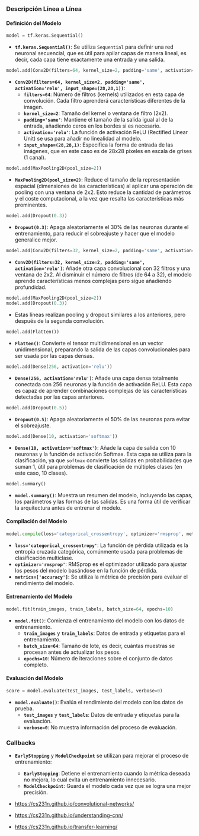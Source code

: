
### Descripción Línea a Línea

#### Definición del Modelo
```python
model = tf.keras.Sequential()
```
- **`tf.keras.Sequential()`**: Se utiliza `Sequential` para definir una red neuronal secuencial, que es útil para apilar capas de manera lineal, es decir, cada capa tiene exactamente una entrada y una salida.

```python
model.add(Conv2D(filters=64, kernel_size=2, padding='same', activation='relu', input_shape=(28,28,1)))
```
- **`Conv2D(filters=64, kernel_size=2, padding='same', activation='relu', input_shape=(28,28,1))`**:
  - **`filters=64`**: Número de filtros (kernels) utilizados en esta capa de convolución. Cada filtro aprenderá características diferentes de la imagen.
  - **`kernel_size=2`**: Tamaño del kernel o ventana de filtro (2x2).
  - **`padding='same'`**: Mantiene el tamaño de la salida igual al de la entrada, añadiendo ceros en los bordes si es necesario.
  - **`activation='relu'`**: La función de activación ReLU (Rectified Linear Unit) se usa para añadir no linealidad al modelo.
  - **`input_shape=(28,28,1)`**: Especifica la forma de entrada de las imágenes, que en este caso es de 28x28 píxeles en escala de grises (1 canal).

```python
model.add(MaxPooling2D(pool_size=2))
```
- **`MaxPooling2D(pool_size=2)`**: Reduce el tamaño de la representación espacial (dimensiones de las características) al aplicar una operación de pooling con una ventana de 2x2. Esto reduce la cantidad de parámetros y el coste computacional, a la vez que resalta las características más prominentes.

```python
model.add(Dropout(0.3))
```
- **`Dropout(0.3)`**: Apaga aleatoriamente el 30% de las neuronas durante el entrenamiento, para reducir el sobreajuste y hacer que el modelo generalice mejor.

```python
model.add(Conv2D(filters=32, kernel_size=2, padding='same', activation='relu'))
```
- **`Conv2D(filters=32, kernel_size=2, padding='same', activation='relu')`**: Añade otra capa convolucional con 32 filtros y una ventana de 2x2. Al disminuir el número de filtros (de 64 a 32), el modelo aprende características menos complejas pero sigue añadiendo profundidad.

```python
model.add(MaxPooling2D(pool_size=2))
model.add(Dropout(0.3))
```
- Estas líneas realizan pooling y dropout similares a los anteriores, pero después de la segunda convolución.

```python
model.add(Flatten())
```
- **`Flatten()`**: Convierte el tensor multidimensional en un vector unidimensional, preparando la salida de las capas convolucionales para ser usada por las capas densas.

```python
model.add(Dense(256, activation='relu'))
```
- **`Dense(256, activation='relu')`**: Añade una capa densa totalmente conectada con 256 neuronas y la función de activación ReLU. Esta capa es capaz de aprender combinaciones complejas de las características detectadas por las capas anteriores.

```python
model.add(Dropout(0.5))
```
- **`Dropout(0.5)`**: Apaga aleatoriamente el 50% de las neuronas para evitar el sobreajuste.

```python
model.add(Dense(10, activation='softmax'))
```
- **`Dense(10, activation='softmax')`**: Añade la capa de salida con 10 neuronas y la función de activación Softmax. Esta capa se utiliza para la clasificación, ya que `softmax` convierte las salidas en probabilidades que suman 1, útil para problemas de clasificación de múltiples clases (en este caso, 10 clases).

```python
model.summary()
```
- **`model.summary()`**: Muestra un resumen del modelo, incluyendo las capas, los parámetros y las formas de las salidas. Es una forma útil de verificar la arquitectura antes de entrenar el modelo.

#### Compilación del Modelo
```python
model.compile(loss='categorical_crossentropy', optimizer='rmsprop', metrics=['accuracy'])
```
- **`loss='categorical_crossentropy'`**: La función de pérdida utilizada es la entropía cruzada categórica, comúnmente usada para problemas de clasificación multiclase.
- **`optimizer='rmsprop'`**: RMSprop es el optimizador utilizado para ajustar los pesos del modelo basándose en la función de pérdida.
- **`metrics=['accuracy']`**: Se utiliza la métrica de precisión para evaluar el rendimiento del modelo.

#### Entrenamiento del Modelo
```python
model.fit(train_images, train_labels, batch_size=64, epochs=10)
```
- **`model.fit()`**: Comienza el entrenamiento del modelo con los datos de entrenamiento.
  - **`train_images`** y **`train_labels`**: Datos de entrada y etiquetas para el entrenamiento.
  - **`batch_size=64`**: Tamaño de lote, es decir, cuántas muestras se procesan antes de actualizar los pesos.
  - **`epochs=10`**: Número de iteraciones sobre el conjunto de datos completo.

#### Evaluación del Modelo
```python
score = model.evaluate(test_images, test_labels, verbose=0)
```
- **`model.evaluate()`**: Evalúa el rendimiento del modelo con los datos de prueba.
  - **`test_images`** y **`test_labels`**: Datos de entrada y etiquetas para la evaluación.
  - **`verbose=0`**: No muestra información del proceso de evaluación.

### Callbacks
- **`EarlyStopping`** y **`ModelCheckpoint`** se utilizan para mejorar el proceso de entrenamiento:
  - **`EarlyStopping`**: Detiene el entrenamiento cuando la métrica deseada no mejora, lo cual evita un entrenamiento innecesario.
  - **`ModelCheckpoint`**: Guarda el modelo cada vez que se logra una mejor precisión.





- https://cs231n.github.io/convolutional-networks/
- https://cs231n.github.io/understanding-cnn/
- https://cs231n.github.io/transfer-learning/